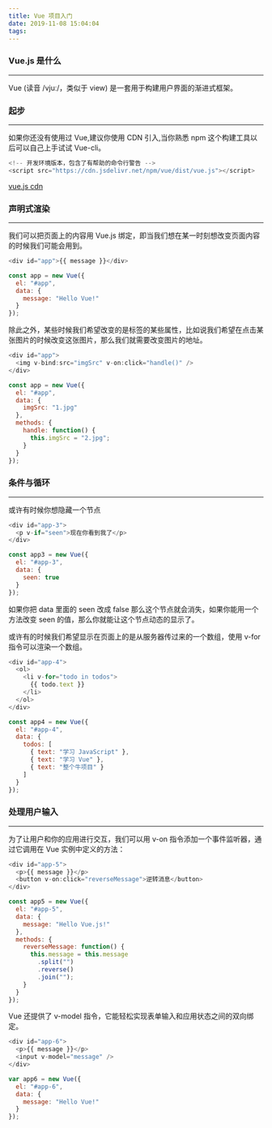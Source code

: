 ```yaml
---
title: Vue 项目入门
date: 2019-11-08 15:04:04
tags:
---
```


### Vue.js 是什么

---

Vue (读音 /vjuː/，类似于 view) 是一套用于构建用户界面的渐进式框架。

### 起步

---

如果你还没有使用过 Vue,建议你使用 CDN 引入,当你熟悉 npm 这个构建工具以后可以自己上手试试 Vue-cli。

```js
<!-- 开发环境版本，包含了有帮助的命令行警告 -->
<script src="https://cdn.jsdelivr.net/npm/vue/dist/vue.js"></script>
```

[vue.js cdn](https://www.bootcdn.cn/vue/)

### 声明式渲染

---

我们可以把页面上的内容用 Vue.js 绑定，即当我们想在某一时刻想改变页面内容的时候我们可能会用到。

```js
<div id="app">{{ message }}</div>
```

```js
const app = new Vue({
  el: "#app",
  data: {
    message: "Hello Vue!"
  }
});
```

除此之外，某些时候我们希望改变的是标签的某些属性，比如说我们希望在点击某张图片的时候改变这张图片，那么我们就需要改变图片的地址。

```js
<div id="app">
  <img v-bind:src="imgSrc" v-on:click="handle()" />
</div>
```

```js
const app = new Vue({
  el: "#app",
  data: {
    imgSrc: "1.jpg"
  },
  methods: {
    handle: function() {
      this.imgSrc = "2.jpg";
    }
  }
});
```

### 条件与循环

---

或许有时候你想隐藏一个节点

```js
<div id="app-3">
  <p v-if="seen">现在你看到我了</p>
</div>
```

```js
const app3 = new Vue({
  el: "#app-3",
  data: {
    seen: true
  }
});
```

如果你把 data 里面的 seen 改成 false 那么这个节点就会消失，如果你能用一个方法改变 seen 的值，那么你就能让这个节点动态的显示了。

或许有的时候我们希望显示在页面上的是从服务器传过来的一个数组，使用 v-for 指令可以渲染一个数组。

```js
<div id="app-4">
  <ol>
    <li v-for="todo in todos">
      {{ todo.text }}
    </li>
  </ol>
</div>
```

```js
const app4 = new Vue({
  el: "#app-4",
  data: {
    todos: [
      { text: "学习 JavaScript" },
      { text: "学习 Vue" },
      { text: "整个牛项目" }
    ]
  }
});
```

### 处理用户输入

---

为了让用户和你的应用进行交互，我们可以用 v-on 指令添加一个事件监听器，通过它调用在 Vue 实例中定义的方法：

```js
<div id="app-5">
  <p>{{ message }}</p>
  <button v-on:click="reverseMessage">逆转消息</button>
</div>
```

```js
const app5 = new Vue({
  el: "#app-5",
  data: {
    message: "Hello Vue.js!"
  },
  methods: {
    reverseMessage: function() {
      this.message = this.message
        .split("")
        .reverse()
        .join("");
    }
  }
});
```

Vue 还提供了 v-model 指令，它能轻松实现表单输入和应用状态之间的双向绑定。

```js
<div id="app-6">
  <p>{{ message }}</p>
  <input v-model="message" />
</div>
```

```js
var app6 = new Vue({
  el: "#app-6",
  data: {
    message: "Hello Vue!"
  }
});
```
